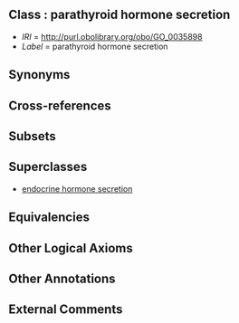 
## Class : parathyroid hormone secretion

 * *IRI* = http://purl.obolibrary.org/obo/GO_0035898
 * *Label* = parathyroid hormone secretion

## Synonyms


## Cross-references


## Subsets


## Superclasses

 * [endocrine hormone secretion](../../GO/86/GO_0060986.md)

## Equivalencies


## Other Logical Axioms


## Other Annotations


## External Comments

